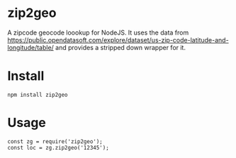 # zip2geo
A zipcode geocode loookup for NodeJS. It uses the data from https://public.opendatasoft.com/explore/dataset/us-zip-code-latitude-and-longitude/table/ and provides a stripped down wrapper for it.

# Install
```
npm install zip2geo
```

# Usage
```
const zg = require('zip2geo');
const loc = zg.zip2geo('12345');
```

